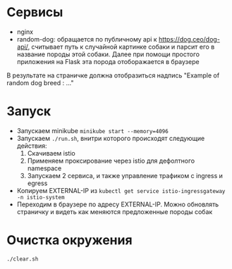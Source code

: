 # Сервисы

- nginx
- random-dog: обращается по публичному api к https://dog.ceo/dog-api/, считывает путь к случайной картинке собаки и парсит его в название породы этой собаки. Далее при помощи простого приложения на Flask эта порода отоборажается в браузере

В результате на страничке должна отобразиться надпись "Example of random dog breed : ..."

# Запуск

- Запускаем minikube `minikube start --memory=4096`
- Запускаем  `./run.sh`, внитри которого происходят следующие действия:
    1. Скачиваем istio
    2. Применяем проксирование через istio для дефолтного namespace
    3. Запускаем 2 сервиса, и также управление трафиком с ingress и egress
- Копируем EXTERNAL-IP из `kubectl get service istio-ingressgateway -n istio-system`
- Переходим в браузере по адресу EXTERNAL-IP. Можно обновлять страничку и видеть как меняются предложенные породы собак

# Очистка окружения
`./clear.sh`
